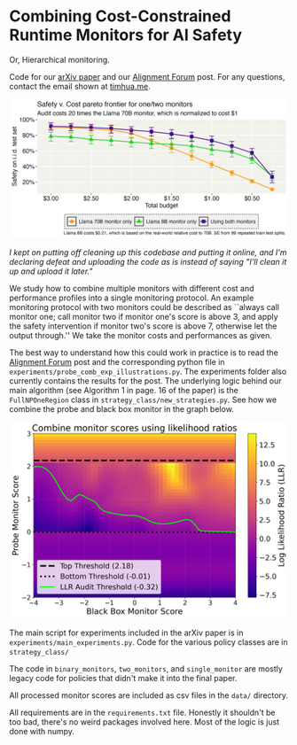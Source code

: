 # Combining Cost-Constrained Runtime Monitors for AI Safety

Or, Hierarchical monitoring.

Code for our [arXiv paper](https://arxiv.org/abs/2507.15886) and our [Alignment Forum](https://www.alignmentforum.org/posts/FhixwyymPxF8TZX39/optimally-combining-probe-monitors-and-black-box-monitors) post. For any questions, contact the email shown at [timhua.me](https://timhua.me/).

![Main Results](results/graphs/twom_intro.png)

*I kept on putting off cleaning up this codebase and putting it online, and I'm declaring defeat and uploading the code as is instead of saying "I'll clean it up and upload it later."*

We study how to combine multiple monitors with different cost and performance profiles into a single monitoring protocol. An example monitoring protocol with two monitors could be described as ``always call monitor one; call monitor two if monitor one's score is above 3, and apply the safety intervention if monitor two's score is above 7, otherwise let the output through.'' We take the monitor costs and performances as given. 

The best way to understand how this could work in practice is to read the [Alignment Forum](https://www.alignmentforum.org/posts/FhixwyymPxF8TZX39/optimally-combining-probe-monitors-and-black-box-monitors) post and the corresponding python file in `experiments/probe_comb_exp_illustrations.py`. The experiments folder also currently contains the results for the post. The underlying logic behind our main algorithm (see Algorithm 1 in page. 16 of the paper) is the `FullNPOneRegion` class in `strategy_class/new_strategies.py`. See how we combine the probe and black box monitor in the graph below.

![Main Results](experiments/intro.png)

The main script for experiments included in the arXiv paper is in `experiments/main_experiments.py`. Code for the various policy classes are in `strategy_class/`

The code in `binary_monitors`, `two_monitors`, and `single_monitor` are mostly legacy code for policies that didn't make it into the final paper. 

All processed monitor scores are included as csv files in the `data/` directory. 

All requirements are in the `requirements.txt` file. Honestly it shouldn't be too bad, there's no weird packages involved here. Most of the logic is just done with numpy. 